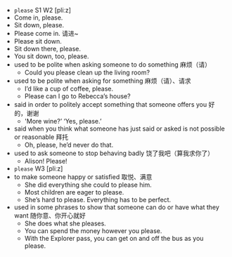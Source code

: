 - `please` S1 W2 [pliːz]
- Come in, please.
- Sit down, please.
- Please come in. 请进~
- Please sit down.
- Sit down there, please.
- You sit down, too, please.
- used to be polite when asking someone to do something 麻烦（请）
  - Could you please clean up the living room?
- used to be polite when asking for something 麻烦（请）、请求
  - I’d like a cup of coffee, please.
  - Please can I go to Rebecca’s house?
- said in order to politely accept something that someone offers you 好的，谢谢
  - 'More wine?’ ‘Yes, please.’
- said when you think what someone has just said or asked is not possible or reasonable 拜托
  - Oh, please, he’d never do that.
- used to ask someone to stop behaving badly 饶了我吧（算我求你了）
  - Alison! Please!
- `please` W3 [pliːz]
- to make someone happy or satisfied 取悦、满意
  - She did everything she could to please him.
  - Most children are eager to please.
  - She’s hard to please. Everything has to be perfect.
- used in some phrases to show that someone can do or have what they want 随你意、你开心就好
  - She does what she pleases.
  - You can spend the money however you please.
  - With the Explorer pass, you can get on and off the bus as you please.
